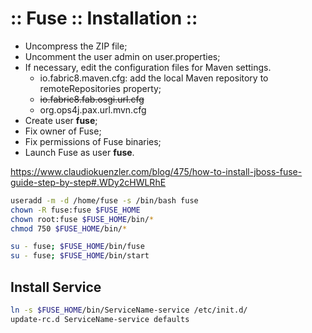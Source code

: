 ﻿:: Fuse :: Installation ::
==========================

- Uncompress the ZIP file;
- Uncomment the user admin on user.properties;
- If necessary, edit the configuration files for Maven settings.
    - io.fabric8.maven.cfg: add the local Maven repository to remoteRepositories property;
    - ~~io.fabric8.fab.osgi.url.cfg~~
    - org.ops4j.pax.url.mvn.cfg
- Create user **fuse**;
- Fix owner of Fuse;
- Fix permissions of Fuse binaries;
- Launch Fuse as user **fuse**.

https://www.claudiokuenzler.com/blog/475/how-to-install-jboss-fuse-guide-step-by-step#.WDy2cHWLRhE

```bash
useradd -m -d /home/fuse -s /bin/bash fuse
chown -R fuse:fuse $FUSE_HOME
chown root:fuse $FUSE_HOME/bin/* 
chmod 750 $FUSE_HOME/bin/*

su - fuse; $FUSE_HOME/bin/fuse
su - fuse; $FUSE_HOME/bin/start
```

## Install Service

```bash
ln -s $FUSE_HOME/bin/ServiceName-service /etc/init.d/
update-rc.d ServiceName-service defaults
```

